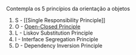 Contempla os 5 princípios da orientação a objetos


1. S - [[Single Responsibility Principle]]
2. O - [Open-Closed Principle](obsidian://open?vault=obsidian&file=Dev%2FBoas%20pr%C3%A1ticas%2FSOLID%2FOpen-Closed%20Principle)
3. L - Liskov Substitution Principle
4. I - Interface Segregation Principle
5. D - Dependency Inversion Principle